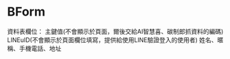 # BForm
資料表欄位：
主鍵值(不會顯示於頁面，爾後交給AI智慧喜、碳制郎抓資料的編碼)
LINEuID(不會顯示於頁面欄位填寫，提供給使用LINE驗證登入的使用者)
姓名、暱稱、手機電話、地址
